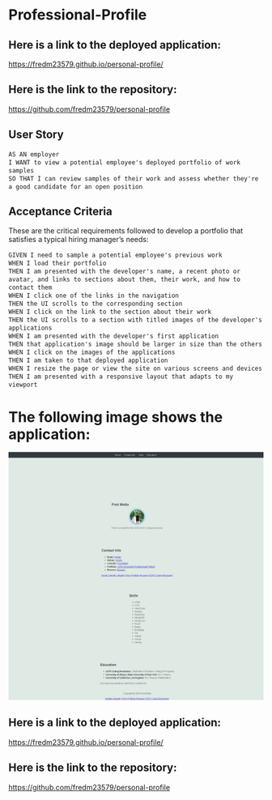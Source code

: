 # Professional-Profile

## Here is a link to the deployed application: 

https://fredm23579.github.io/personal-profile/

## Here is the link to the repository:

https://github.com/fredm23579/personal-profile

## User Story

```
AS AN employer
I WANT to view a potential employee's deployed portfolio of work samples
SO THAT I can review samples of their work and assess whether they're a good candidate for an open position
```


## Acceptance Criteria

These are the critical requirements followed to develop a portfolio that satisfies a typical hiring manager’s needs:

```
GIVEN I need to sample a potential employee's previous work
WHEN I load their portfolio
THEN I am presented with the developer's name, a recent photo or avatar, and links to sections about them, their work, and how to contact them
WHEN I click one of the links in the navigation
THEN the UI scrolls to the corresponding section
WHEN I click on the link to the section about their work
THEN the UI scrolls to a section with titled images of the developer's applications
WHEN I am presented with the developer's first application
THEN that application's image should be larger in size than the others
WHEN I click on the images of the applications
THEN I am taken to that deployed application
WHEN I resize the page or view the site on various screens and devices
THEN I am presented with a responsive layout that adapts to my viewport
```
# The following image shows the application:

![Portfolio Immage](<Web capture_8-1-2024_172830_.jpeg>)

## Here is a link to the deployed application: 

https://fredm23579.github.io/personal-profile/

## Here is the link to the repository:

https://github.com/fredm23579/personal-profile



